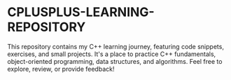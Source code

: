 # CPLUSPLUS-LEARNING-REPOSITORY
This repository contains my C++ learning journey, featuring code snippets, exercises, and small projects. It's a place to practice C++ fundamentals, object-oriented programming, data structures, and algorithms. Feel free to explore, review, or provide feedback!
